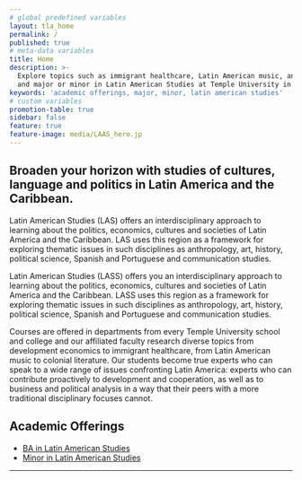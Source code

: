 ```yaml
---
# global predefined variables
layout: tla_home
permalink: /
published: true
# meta-data variables
title: Home
description: >-
  Explore topics such as immigrant healthcare, Latin American music, and colonial literature; view academic offerings
  and major or minor in Latin American Studies at Temple University in the College of Liberal Arts.
keywords: 'academic offerings, major, minor, latin american studies'
# custom variables
promotion-table: true
sidebar: false
feature: true
feature-image: media/LAAS_hero.jp
---
```

## Broaden your horizon with studies of cultures, language and politics in Latin America and the Caribbean.
Latin American Studies (LAS) offers an interdisciplinary approach to learning about the politics, economics, cultures and societies of Latin America and the Caribbean. LAS uses this region as a framework for exploring thematic issues in such disciplines as anthropology, art, history, political science, Spanish and Portuguese and communication studies.  

Latin American Studies (LASS) offers you an interdisciplinary approach to learning about the politics, economics, cultures and societies of Latin America and the Caribbean. LASS uses this region as a framework for exploring thematic issues in such disciplines as anthropology, art, history, political science, Spanish and Portuguese and communication studies.

Courses are offered in departments from every Temple University school and college and our affiliated faculty research diverse topics from development economics to immigrant healthcare, from Latin American music to colonial literature. Our students become true experts who can speak to a wide range of issues confronting Latin America: experts who can contribute proactively to development and cooperation, as well as to business and political analysis in a way that their peers with a more traditional disciplinary focuses cannot.

## Academic Offerings
- [BA in Latin American Studies](http://bulletin.temple.edu/undergraduate/liberal-arts/latin-american-studies/ba-latin-american-studies/)
- [Minor in Latin American Studies](http://bulletin.temple.edu/undergraduate/liberal-arts/latin-american-studies/minor-latin-american-studies/)

___
